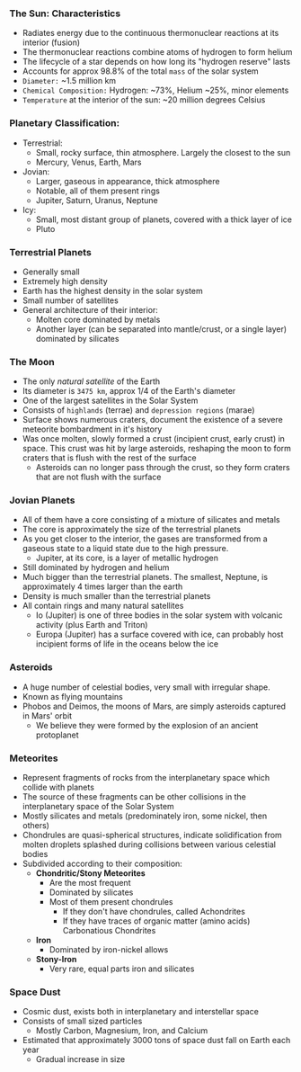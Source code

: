 ### The Sun: Characteristics
 - Radiates energy due to the continuous thermonuclear reactions at its interior (fusion)
 - The thermonuclear reactions combine atoms of hydrogen to form helium
 - The lifecycle of a star depends on how long its "hydrogen reserve" lasts
 - Accounts for approx 98.8% of the total `mass` of the solar system
 - `Diameter:` ~1.5 million km
 - `Chemical Composition:` Hydrogen: ~73%, Helium ~25%, minor elements
 - `Temperature` at the interior of the sun: ~20 million degrees Celsius

### Planetary Classification:
 - Terrestrial:
	 - Small, rocky surface, thin atmosphere. Largely the closest to the sun
	 - Mercury, Venus, Earth, Mars
 - Jovian:
	 - Larger, gaseous in appearance, thick atmosphere
	 - Notable, all of them present rings
	 - Jupiter, Saturn, Uranus, Neptune
 - Icy:
	 - Small, most distant group of planets, covered with a thick layer of ice
	 - Pluto

### Terrestrial Planets
 - Generally small
 - Extremely high density
 - Earth has the highest density in the solar system
 - Small number of satellites
 - General architecture of their interior:
	 - Molten core dominated by metals
	 - Another layer (can be separated into mantle/crust, or a single layer) dominated by silicates

### The Moon
 - The only *natural satellite* of the Earth
 - Its diameter is `3475 km`, approx 1/4 of the Earth's diameter
 - One of the largest satellites in the Solar System
 - Consists of `highlands` (terrae) and `depression regions` (marae)
 - Surface shows numerous craters, document the existence of a severe meteorite bombardment in it's history
 - Was once molten, slowly formed a crust (incipient crust, early crust) in space. This crust was hit by large asteroids, reshaping the moon to form craters that is flush with the rest of the surface
	 - Asteroids can no longer pass through the crust, so they form craters that are not flush with the surface

### Jovian Planets
 - All of them have a core consisting of a mixture of silicates and metals
 - The core is approximately the size of the terrestrial planets
 - As you get closer to the interior, the gases are transformed from a gaseous state to a liquid state due to the high pressure.
	 - Jupiter, at its core, is a layer of metallic hydrogen
 - Still dominated by hydrogen and helium
 - Much bigger than the terrestrial planets. The smallest, Neptune, is approximately 4 times larger than the earth
 - Density is much smaller than the terrestrial planets
 - All contain rings and many natural satellites
	 - Io (Jupiter) is one of three bodies in the solar system with volcanic activity (plus Earth and Triton)
	 - Europa (Jupiter) has a surface covered with ice, can probably host incipient forms of life in the oceans below the ice

### Asteroids
 - A huge number of celestial bodies, very small with irregular shape.
 - Known as flying mountains
 - Phobos and Deimos, the moons of Mars, are simply asteroids captured in Mars' orbit
	 - We believe they were formed by the explosion of an ancient protoplanet

### Meteorites
 - Represent fragments of rocks from the interplanetary space which collide with planets
 - The source of these fragments can be other collisions in the interplanetary space of the Solar System
 - Mostly silicates and metals (predominately iron, some nickel, then others)
 - Chondrules are quasi-spherical structures, indicate solidification from molten droplets splashed during collisions between various celestial bodies
 - Subdivided according to their composition:
	 - **Chondritic/Stony Meteorites**
		 - Are the most frequent
		 - Dominated by silicates
		 - Most of them present chondrules
			 - If they don't have chondrules, called Achondrites
			 - If they have traces of organic matter (amino acids) Carbonatious Chondrites
	 - **Iron**
		 - Dominated by iron-nickel allows
	 - **Stony-Iron**
		 - Very rare, equal parts iron and silicates

### Space Dust
 - Cosmic dust, exists both in interplanetary and interstellar space
 -  Consists of small sized particles
	 - Mostly Carbon, Magnesium, Iron, and Calcium
 - Estimated that approximately 3000 tons of space dust fall on Earth each year
	 - Gradual increase in size